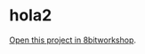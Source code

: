 hola2
=====

[Open this project in 8bitworkshop](http://8bitworkshop.com/redir.html?platform=nes&githubURL=https%3A%2F%2Fgithub.com%2Foskkarg%2Fhola2&file=hello.c).
